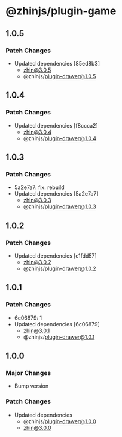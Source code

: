 # @zhinjs/plugin-game

## 1.0.5

### Patch Changes

- Updated dependencies [85ed8b3]
  - zhin@3.0.5
  - @zhinjs/plugin-drawer@1.0.5

## 1.0.4

### Patch Changes

- Updated dependencies [f8ccca2]
  - zhin@3.0.4
  - @zhinjs/plugin-drawer@1.0.4

## 1.0.3

### Patch Changes

- 5a2e7a7: fix: rebuild
- Updated dependencies [5a2e7a7]
  - zhin@3.0.3
  - @zhinjs/plugin-drawer@1.0.3

## 1.0.2

### Patch Changes

- Updated dependencies [c1fdd57]
  - zhin@3.0.2
  - @zhinjs/plugin-drawer@1.0.2

## 1.0.1

### Patch Changes

- 6c06879: 1
- Updated dependencies [6c06879]
  - zhin@3.0.1
  - @zhinjs/plugin-drawer@1.0.1

## 1.0.0

### Major Changes

- Bump version

### Patch Changes

- Updated dependencies
  - @zhinjs/plugin-drawer@1.0.0
  - zhin@3.0.0
